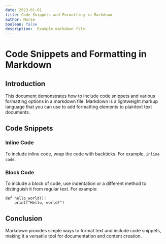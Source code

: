 ```yaml
---
date: 2023-01-01
title: Code Snippets and Formatting in Markdown
author: Morse
boolean: false
description:  Example markdown file.
---
```

# Code Snippets and Formatting in Markdown

## Introduction

This document demonstrates how to include code snippets and various formatting options in a markdown file. Markdown is a lightweight markup language that you can use to add formatting elements to plaintext text documents.

## Code Snippets

### Inline Code

To include inline code, wrap the code with backticks. For example, `inline code`.

### Block Code

To include a block of code, use indentation or a different method to distinguish it from regular text. For example:

```
def hello_world():
    print("Hello, world!")
```

## Conclusion

Markdown provides simple ways to format text and include code snippets, making it a versatile tool for documentation and content creation.


